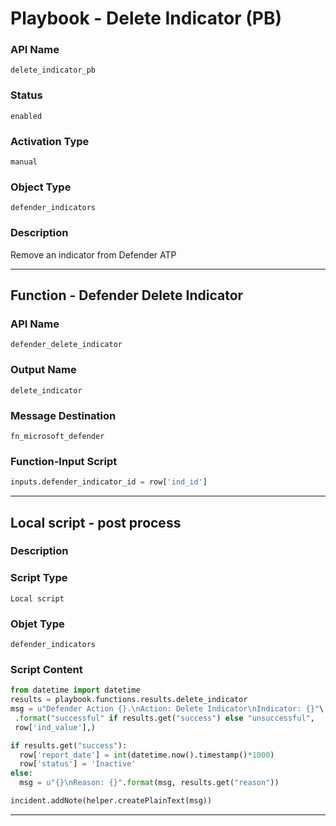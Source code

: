 <!--
    DO NOT MANUALLY EDIT THIS FILE
    THIS FILE IS AUTOMATICALLY GENERATED WITH resilient-sdk codegen
    Generated with resilient-sdk v49.0.4368
-->

# Playbook - Delete Indicator (PB)

### API Name
`delete_indicator_pb`

### Status
`enabled`

### Activation Type
`manual`

### Object Type
`defender_indicators`

### Description
Remove an indicator from Defender ATP


---
## Function - Defender Delete Indicator

### API Name
`defender_delete_indicator`

### Output Name
`delete_indicator`

### Message Destination
`fn_microsoft_defender`

### Function-Input Script
```python
inputs.defender_indicator_id = row['ind_id']
```

---

## Local script - post process

### Description


### Script Type
`Local script`

### Objet Type
`defender_indicators`

### Script Content
```python
from datetime import datetime
results = playbook.functions.results.delete_indicator
msg = u"Defender Action {}.\nAction: Delete Indicator\nIndicator: {}"\
 .format("successful" if results.get("success") else "unsuccessful",
 row['ind_value'],)

if results.get("success"):
  row['report_date'] = int(datetime.now().timestamp()*1000)
  row['status'] = 'Inactive'
else:
  msg = u"{}\nReason: {}".format(msg, results.get("reason"))

incident.addNote(helper.createPlainText(msg))
```

---
